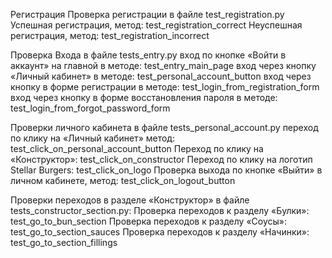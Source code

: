 Регистрация
Проверка регистрации в файле test_registration.py
Успешная регистрация, метод: test_registration_correct
Неуспешная регистрация, метод: test_registration_incorrect

Проверка Входа в файле tests_entry.py
вход по кнопке «Войти в аккаунт» на главной в методе: test_entry_main_page
вход через кнопку «Личный кабинет» в методе: test_personal_account_button
вход через кнопку в форме регистрации в методе: test_login_from_registration_form
вход через кнопку в форме восстановления пароля в методе: test_login_from_forgot_password_form

Проверки личного кабинета в файле tests_personal_account.py
переход по клику на «Личный кабинет» метод: test_click_on_personal_account_button
Переход по клику на «Конструктор»: test_click_on_constructor
Переход по клику на логотип Stellar Burgers: test_click_on_logo
Проверка выхода по кнопке «Выйти» в личном кабинете, метод: test_click_on_logout_button

Проверки переходов в разделе «Конструктор» в файле tests_constructor_section.py:
Проверка переходов к разделу «Булки»: test_go_to_bun_section
Проверка переходов к разделу «Соусы»: test_go_to_section_sauces
Проверка переходов к разделу «Начинки»: test_go_to_section_fillings